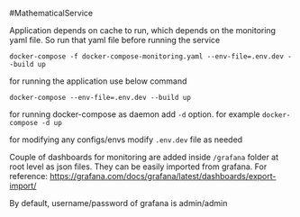 #MathematicalService

Application depends on cache to run, which depends on the monitoring yaml file. So run that yaml file before running the service

```docker-compose -f docker-compose-monitoring.yaml --env-file=.env.dev --build up```

for running the application use below command

```docker-compose --env-file=.env.dev --build up```

for running docker-compose as daemon add ```-d``` option. for example ```docker-compose -d up```

for modifying any configs/envs modify ```.env.dev``` file as needed

Couple of dashboards for monitoring are added inside ```/grafana``` folder at root level as json files.
They can be easily imported from grafana. 
For reference: https://grafana.com/docs/grafana/latest/dashboards/export-import/

By default, username/password of grafana is admin/admin
